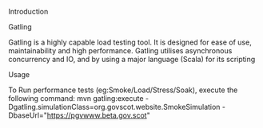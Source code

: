 Introduction

Gatling

Gatling  is a highly capable load testing tool. It is designed for ease of use, maintainability and high performance.
Gatling utilises asynchronous concurrency and IO, and by using a major language (Scala) for its scripting

Usage 

To Run performance tests (eg:Smoke/Load/Stress/Soak), execute the following command:
mvn gatling:execute -Dgatling.simulationClass=org.govscot.website.SmokeSimulation -DbaseUrl="https://pgvwww.beta.gov.scot"